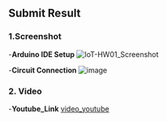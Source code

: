 ## Submit Result

### 1.Screenshot
-**Arduino IDE Setup**
![IoT-HW01_Screenshot](https://github.com/user-attachments/assets/a27d6238-9ad9-442f-b1da-82127903094c)

-**Circuit Connection**
![image](https://github.com/user-attachments/assets/d95b6add-5299-48d6-8cc9-087182693423)

### 2. Video
-**Youtube_Link**
[video_youtube](https://youtube.com/shorts/3QBEjg8XW2A) 
